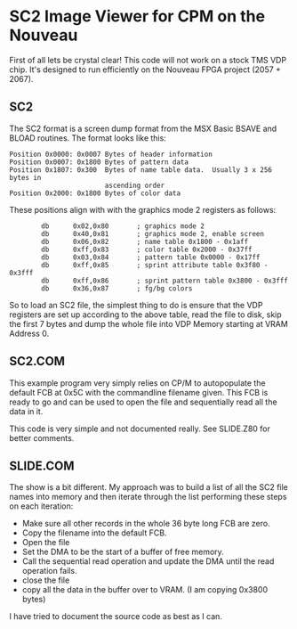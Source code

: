 <!-- vim: set tw=80 cc=80: -->
# SC2 Image Viewer for CPM on the Nouveau

First of all lets be crystal clear!  This code will not work on a stock TMS VDP
chip.  It's designed to run efficiently on the Nouveau FPGA project (2057 + 2067).

## SC2

The SC2 format is a screen dump format from the MSX Basic BSAVE and BLOAD
routines.  The format looks like this:

```text
Position 0x0000: 0x0007 Bytes of header information
Position 0x0007: 0x1800 Bytes of pattern data
Position 0x1807: 0x300  Bytes of name table data.  Usually 3 x 256 bytes in
                        ascending order
Position 0x2000: 0x1800 Bytes of color data
```

These positions align with with the graphics mode 2 registers as follows:

```text
        db      0x02,0x80       ; graphics mode 2
        db      0x40,0x81       ; graphics mode 2, enable screen
        db      0x06,0x82       ; name table 0x1800 - 0x1aff
        db      0xff,0x83       ; color table 0x2000 - 0x37ff
        db      0x03,0x84       ; pattern table 0x0000 - 0x17ff
        db      0xff,0x85       ; sprint attribute table 0x3f80 - 0x3fff
        db      0xff,0x86       ; sprint pattern table 0x3800 - 0x3fff
        db      0x36,0x87       ; fg/bg colors

```

So to load an SC2 file, the simplest thing to do is ensure that the VDP
registers are set up according to the above table, read the file to disk, skip
the first 7 bytes and dump the whole file into VDP Memory starting at VRAM
Address 0.

## SC2.COM

This example program very simply relies on CP/M to autopopulate the default FCB
at 0x5C with the commandline filename given.  This FCB is ready to go and can be
used to open the file and sequentially read all the data in it.

This code is very simple and not documented really.  See SLIDE.Z80 for better
comments.

## SLIDE.COM

The show is a bit different.  My approach was to build a list of all the SC2
file names into memory and then iterate through the list performing these steps
on each iteration:

- Make sure all other records in the whole 36 byte long FCB are zero.
- Copy the filename into the default FCB.
- Open the file
- Set the DMA to be the start of a buffer of free memory.
- Call the sequential read operation and update the DMA until the read operation
  fails.
- close the file
- copy all the data in the buffer over to VRAM. (I am copying 0x3800 bytes)

I have tried to document the source code as best as I can.
